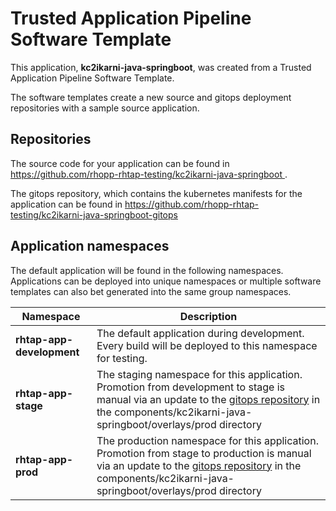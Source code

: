 # Trusted Application Pipeline Software Template

This application, **kc2ikarni-java-springboot**, was created from a Trusted Application Pipeline Software Template.

The software templates create a new source and gitops deployment repositories with a sample source application. 

## Repositories

The source code for your application can be found in [https://github.com/rhopp-rhtap-testing/kc2ikarni-java-springboot ](https://github.com/rhopp-rhtap-testing/kc2ikarni-java-springboot ).
 
The gitops repository, which contains the kubernetes manifests for the application can be found in 
[https://github.com/rhopp-rhtap-testing/kc2ikarni-java-springboot-gitops ](https://github.com/rhopp-rhtap-testing/kc2ikarni-java-springboot-gitops ) 

## Application namespaces 

The default application will be found in the following namespaces. Applications can be deployed into unique namespaces or multiple software templates can also bet generated into the same group namespaces.  

|  Namespace   |  Description   |  
| -------- | -------- |   
| **rhtap-app-development** | The default application during development. Every build will be deployed to this namespace for testing. | 
| **rhtap-app-stage** | The staging namespace for this application. Promotion from development to stage is manual via an update to the [gitops repository](https://github.com/rhopp-rhtap-testing/kc2ikarni-java-springboot-gitops ) in the components/kc2ikarni-java-springboot/overlays/prod directory |  
| **rhtap-app-prod** | The production namespace for this application. Promotion from stage to production is manual via an update to the [gitops repository](https://github.com/rhopp-rhtap-testing/kc2ikarni-java-springboot-gitops ) in the components/kc2ikarni-java-springboot/overlays/prod directory | 